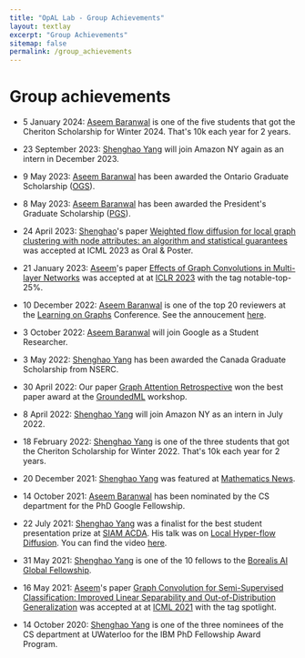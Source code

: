 ```yaml
---
title: "OpAL Lab - Group Achievements"
layout: textlay
excerpt: "Group Achievements"
sitemap: false
permalink: /group_achievements
---
```


# Group achievements
<!--- 1 July 2024: <a href='https://aseemrb.me'>Aseem Baranwal</a> will join the <a href='https://www.xtxmarkets.com/career/xty-labs-ai-residency/'>AI residency program at XTY Labs</a>.-->

- 5 January 2024: <a href='https://aseemrb.me'>Aseem Baranwal</a> is one of the five students that got the Cheriton Scholarship for Winter 2024. That's 10k each year for 2 years.

- 23 September 2023: <a href='https://cs.uwaterloo.ca/~s286yang/'>Shenghao Yang</a> will join Amazon NY again as an intern in December 2023.

- 9 May 2023: 
<a href='https://aseemrb.me'>Aseem Baranwal</a> has been awarded the Ontario Graduate Scholarship (<a href='https://osap.gov.on.ca/OSAPPortal/en/A-ZListofAid/PRDR019245.html'>OGS</a>).

- 8 May 2023: <a href='https://aseemrb.me'>Aseem Baranwal</a> has been awarded the President's Graduate Scholarship (<a href='https://uwaterloo.ca/graduate-studies-postdoctoral-affairs/current-students/internal-waterloo-awards/presidents-graduate-scholarship'>PGS</a>).

- 24 April 2023: <a href='https://cs.uwaterloo.ca/~s286yang/'>Shenghao</a>'s paper <a href='https://arxiv.org/abs/2301.13187'>Weighted flow diffusion for local graph clustering with node attributes: an algorithm and statistical guarantees</a> was accepted at ICML 2023 as Oral & Poster.

- 21 January 2023: <a href='https://aseemrb.me'>Aseem</a>'s paper <a href='https://arxiv.org/abs/2204.09297'>Effects of Graph Convolutions in Multi-layer Networks</a> was accepted at at <a href='https://openreview.net/forum?id=P-73JPgRs0R'>ICLR 2023</a> with the tag notable-top-25%.

- 10 December 2022: <a href='https://aseemrb.me'>Aseem Baranwal</a> is one of the top 20 reviewers at the <a href='https://logconference.org'>Learning on Graphs</a> Conference. See the annoucement <a href='https://twitter.com/LogConference/status/1601245186306080770'>here</a>.

- 3 October 2022: <a href='https://aseemrb.me'>Aseem Baranwal</a> will join Google as a Student Researcher.

- 3 May 2022: <a href='https://cs.uwaterloo.ca/~s286yang/'>Shenghao Yang</a> has been awarded the Canada Graduate Scholarship from NSERC.

- 30 April 2022: Our paper <a href='https://arxiv.org/abs/2202.13060'>Graph Attention Retrospective</a> won the best paper award at the <a href='https://sites.google.com/view/groundedml2022'>GroundedML</a> workshop.

- 8 April 2022: <a href='https://cs.uwaterloo.ca/~s286yang/'>Shenghao Yang</a> will join Amazon NY as an intern in July 2022.

- 18 February 2022: <a href='https://cs.uwaterloo.ca/~s286yang/'>Shenghao Yang</a> is one of the three students that got the Cheriton Scholarship for Winter 2022. That's 10k each year for 2 years.

- 20 December 2021: <a href='https://cs.uwaterloo.ca/~s286yang/'>Shenghao Yang</a> was featured at <a href='https://uwaterloo.ca/math/news/taking-on-big-problems'>Mathematics News</a>.

- 14 October 2021: <a href='https://aseemrb.me'>Aseem Baranwal</a> has been nominated by the CS department for the PhD Google Fellowship.

- 22 July 2021: <a href='https://cs.uwaterloo.ca/~s286yang/'>Shenghao Yang</a> was a finalist for the best student presentation prize at <a href='https://www.siam.org/conferences/cm/program/accepted-papers/acda21-accepted-papers'>SIAM ACDA</a>. His talk was on <a href='https://arxiv.org/abs/2102.07945'>Local Hyper-flow Diffusion</a>. You can find the video <a href='https://www.youtube.com/watch?v=CcOIw78zQqw&t=0s'>here</a>.

- 31 May 2021: <a href='https://twitter.com/shenghao_yang?ref_src=twsrc%5Etfw%7Ctwcamp%5Eembeddedtimeline%7Ctwterm%5Ecollection%3A1259576676419330048%7Ctwgr%5EeyJ0ZndfZXhwZXJpbWVudHNfY29va2llX2V4cGlyYXRpb24iOnsiYnVja2V0IjoxMjA5NjAwLCJ2ZXJzaW9uIjpudWxsfSwidGZ3X2hvcml6b25fdHdlZXRfZW1iZWRfOTU1NSI6eyJidWNrZXQiOiJodGUiLCJ2ZXJzaW9uIjpudWxsfSwidGZ3X3R3ZWV0X2VtYmVkX2NsaWNrYWJpbGl0eV8xMjEwMiI6eyJidWNrZXQiOiJjb250cm9sIiwidmVyc2lvbiI6bnVsbH19&ref_url=https%3A%2F%2Fcs.uwaterloo.ca%2F~kfountou%2F'>Shenghao Yang</a> is one of the 10 fellows to the <a href='https://www.borealisai.com/en/blog/borealis-ai-2020-2021-fellowships-supporting-canadas-ai-research-ecosystem/'>Borealis AI Global Fellowship</a>.

- 16 May 2021: <a href='https://aseemrb.me'>Aseem</a>'s paper <a href='http://proceedings.mlr.press/v139/baranwal21a.html'>Graph Convolution for Semi-Supervised Classification: Improved Linear Separability and Out-of-Distribution Generalization</a> was accepted at at <a href='https://icml.cc/Conferences/2021'>ICML 2021</a> with the tag spotlight.

- 14 October 2020: <a href='https://cs.uwaterloo.ca/~s286yang/'>Shenghao Yang</a> is one of the three nominees of the CS department at UWaterloo for the IBM PhD Fellowship Award Program.

